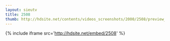 ```yaml
---
layout: sieutv
title: 2508
thumb: http://hdsite.net/contents/videos_screenshots/2000/2508/preview_360p.mp4.jpg
---
```

{% include iframe src='http://hdsite.net/embed/2508' %}
 
